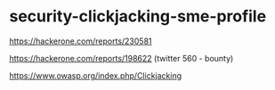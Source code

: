 # security-clickjacking-sme-profile


https://hackerone.com/reports/230581

https://hackerone.com/reports/198622 (twitter 560 - bounty)

https://www.owasp.org/index.php/Clickjacking
